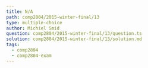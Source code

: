```yaml
---
title: N/A
path: comp2804/2015-winter-final/13
type: multiple-choice
author: Michiel Smid
question: comp2804/2015-winter-final/13/question.ts
solution: comp2804/2015-winter-final/13/solution.md
tags:
  - comp2804
  - comp2804-exam
---
```

